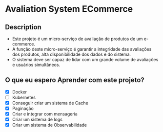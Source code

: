 # Avaliation System ECommerce

## Description

- Este projeto é um micro-serviço de avaliação de produtos de um e-commerce.
- A função deste micro-serviço é garantir a integridade das avaliações dos produtos, alta disponibilidade dos dados e do sistema.
- O sistema deve ser capaz de lidar com um grande volume de avaliações e usuários simultâneos.


## O que eu espero Aprender com este projeto?

- [x] Docker
- [ ] Kubernetes
- [x] Conseguir criar um sistema de Cache
- [x] Paginação
- [X] Criar e integrar com mensageria
- [x] Criar um sistema de logs
- [x] Criar um sistema de Observabilidade
